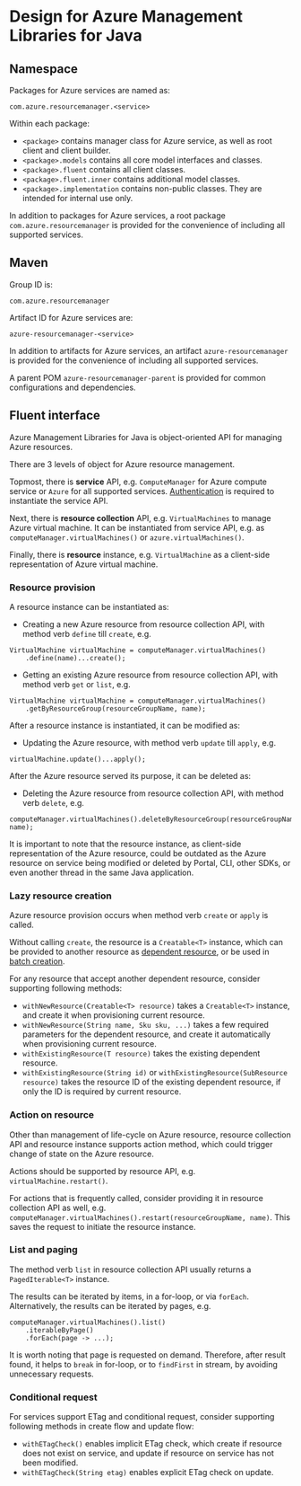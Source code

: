 # Design for Azure Management Libraries for Java

## Namespace

Packages for Azure services are named as:

`com.azure.resourcemanager.<service>`

Within each package:

- `<package>` contains manager class for Azure service, as well as root client and client builder.
- `<package>.models` contains all core model interfaces and classes.
- `<package>.fluent` contains all client classes.
- `<package>.fluent.inner` contains additional model classes.
- `<package>.implementation` contains non-public classes. They are intended for internal use only.

In addition to packages for Azure services, a root package `com.azure.resourcemanager` is provided for the convenience of including all supported services.

## Maven

Group ID is:

`com.azure.resourcemanager`

Artifact ID for Azure services are:

`azure-resourcemanager-<service>`

In addition to artifacts for Azure services, an artifact `azure-resourcemanager` is provided for the convenience of including all supported services.

A parent POM `azure-resourcemanager-parent` is provided for common configurations and dependencies.

## Fluent interface

Azure Management Libraries for Java is object-oriented API for managing Azure resources.

There are 3 levels of object for Azure resource management.

Topmost, there is **service** API, e.g. `ComputeManager` for Azure compute service or `Azure` for all supported services.
[Authentication][authenticate] is required to instantiate the service API.

Next, there is **resource collection** API, e.g. `VirtualMachines` to manage Azure virtual machine.
It can be instantiated from service API, e.g. as `computeManager.virtualMachines()` or `azure.virtualMachines()`.

Finally, there is **resource** instance, e.g. `VirtualMachine` as a client-side representation of Azure virtual machine.

### Resource provision

A resource instance can be instantiated as:

- Creating a new Azure resource from resource collection API, with method verb `define` till `create`, e.g.

```
VirtualMachine virtualMachine = computeManager.virtualMachines()
    .define(name)...create();
```

- Getting an existing Azure resource from resource collection API, with method verb `get` or `list`, e.g.

```
VirtualMachine virtualMachine = computeManager.virtualMachines()
    .getByResourceGroup(resourceGroupName, name);
```

After a resource instance is instantiated, it can be modified as:

- Updating the Azure resource, with method verb `update` till `apply`, e.g.

```
virtualMachine.update()...apply();
```

After the Azure resource served its purpose, it can be deleted as:

- Deleting the Azure resource from resource collection API, with method verb `delete`, e.g.

```
computeManager.virtualMachines().deleteByResourceGroup(resourceGroupName, name);
```

It is important to note that the resource instance, as client-side representation of the Azure resource, could be outdated as the Azure resource on service being modified or deleted by Portal, CLI, other SDKs, or even another thread in the same Java application.

### Lazy resource creation

Azure resource provision occurs when method verb `create` or `apply` is called.

Without calling `create`, the resource is a `Creatable<T>` instance, which can be provided to another resource as [dependent resource][sample_creatable_dependency], or be used in [batch creation][sample_creatable_batch].

For any resource that accept another dependent resource, consider supporting following methods:

- `withNewResource(Creatable<T> resource)` takes a `Creatable<T>` instance, and create it when provisioning current resource.
- `withNewResource(String name, Sku sku, ...)` takes a few required parameters for the dependent resource, and create it automatically when provisioning current resource.
- `withExistingResource(T resource)` takes the existing dependent resource.
- `withExistingResource(String id)` or `withExistingResource(SubResource resource)` takes the resource ID of the existing dependent resource, if only the ID is required by current resource.

### Action on resource

Other than management of life-cycle on Azure resource, resource collection API and resource instance supports action method, which could trigger change of state on the Azure resource.

Actions should be supported by resource API, e.g. `virtualMachine.restart()`.

For actions that is frequently called, consider providing it in resource collection API as well, e.g. `computeManager.virtualMachines().restart(resourceGroupName, name)`.
This saves the request to initiate the resource instance.

### List and paging

The method verb `list` in resource collection API usually returns a `PagedIterable<T>` instance.

The results can be iterated by items, in a for-loop, or via `forEach`.
Alternatively, the results can be iterated by pages, e.g.
```
computeManager.virtualMachines().list()
    .iterableByPage()
    .forEach(page -> ...);
```

It is worth noting that page is requested on demand. Therefore, after result found, it helps to `break` in for-loop, or to `findFirst` in stream, by avoiding unnecessary requests.

### Conditional request

For services support ETag and conditional request, consider supporting following methods in create flow and update flow:

- `withETagCheck()` enables implicit ETag check, which create if resource does not exist on service, and update if resource on service has not been modified.
- `withETagCheck(String etag)` enables explicit ETag check on update.

<!-- LINKS -->
[authenticate]: AUTH.md
[sample_creatable_dependency]: ../README.md#dependency-across-azure-resources
[sample_creatable_batch]: ../README.md#batch-azure-resource-provisioning
